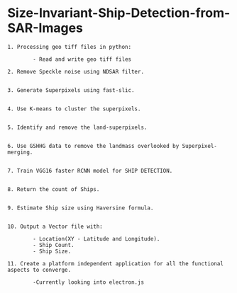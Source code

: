 # Size-Invariant-Ship-Detection-from-SAR-Images

	1. Processing geo tiff files in python:

			- Read and write geo tiff files
		
	2. Remove Speckle noise using NDSAR filter.


	3. Generate Superpixels using fast-slic.


	4. Use K-means to cluster the superpixels.


	5. Identify and remove the land-superpixels.


	6. Use GSHHG data to remove the landmass overlooked by Superpixel-merging.


	7. Train VGG16 faster RCNN model for SHIP DETECTION.


	8. Return the count of Ships.


	9. Estimate Ship size using Haversine formula.


	10. Output a Vector file with:

			- Location(XY - Latitude and Longitude).
			- Ship Count.
			- Ship Size.

	11. Create a platform independent application for all the functional aspects to converge.
			
			-Currently looking into electron.js
